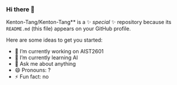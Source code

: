 ### Hi there 👋
Kenton-Tang/Kenton-Tang** is a ✨ _special_ ✨ repository because its `README.md` (this file) appears on your GitHub profile.

Here are some ideas to get you started:

- 🔭 I’m currently working on AIST2601
- 🌱 I’m currently learning AI
- 💬 Ask me about anything
- 😄 Pronouns: ?
- ⚡ Fun fact: no

